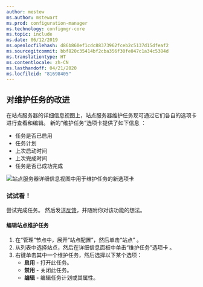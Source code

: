 ```yaml
---
author: mestew
ms.author: mstewart
ms.prod: configuration-manager
ms.technology: configmgr-core
ms.topic: include
ms.date: 06/12/2019
ms.openlocfilehash: d86b860ef1cdc88373962fceb2c5137d15dfeaf2
ms.sourcegitcommit: bbf820c35414bf2cba356f30fe047c1a34c5384d
ms.translationtype: HT
ms.contentlocale: zh-CN
ms.lasthandoff: 04/21/2020
ms.locfileid: "81698405"
---
```

## <a name="improvements-to-maintenance-tasks"></a>对维护任务的改进

在站点服务器的详细信息视图上，站点服务器维护任务现可通过它们各自的选项卡进行查看和编辑。 新的“维护任务”选项卡提供了如下信息  ：

- 任务是否已启用
- 任务计划
- 上次启动时间
- 上次完成时间
- 任务是否已成功完成

![站点服务器详细信息视图中用于维护任务的新选项卡](../../media/3555894-maintenance-tasks.png)

### <a name="try-it-out"></a>试试看！

尝试完成任务。 然后发送[反馈](../../../../understand/find-help.md#product-feedback)，并随附你对该功能的想法。

#### <a name="edit-a-site-maintenance-task"></a>编辑站点维护任务

1. 在“管理”节点中，展开“站点配置”，然后单击“站点”    。
1. 从列表中选择站点，然后在详细信息面板中单击“维护任务”选项卡  。
1. 右键单击其中一个维护任务，然后选择以下某个选项： 
     - **启用** - 打开此任务。
     - **禁用** - 关闭此任务。
     - **编辑** - 编辑任务计划或其属性。


